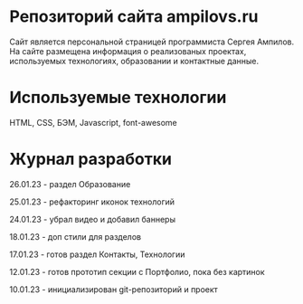 # Репозиторий сайта ampilovs.ru
Сайт является персональной страницей программиста Сергея Ампилов. На сайте размещена информация о реализованых проектах, используемых технологиях, образовании и контактные данные.  

# Используемые технологии
HTML, CSS, БЭМ, Javascript, font-awesome


# Журнал разработки  
26.01.23 - раздел Образование  

25.01.23 - рефакторинг иконок технологий  

24.01.23 - убрал видео и добавил баннеры  

18.01.23 - доп стили для разделов  

17.01.23 - готов раздел Контакты, Технологии  

12.01.23 - готов прототип секции с Портфолио, пока без картинок  

10.01.23 - инициализирован git-репозиторий и проект